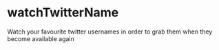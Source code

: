 # watchTwitterName
Watch your favourite twitter usernames in order to grab them when they become available again

